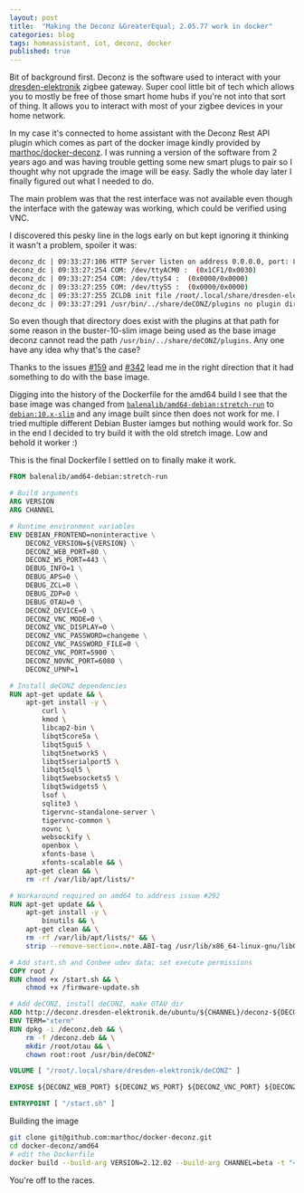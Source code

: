 ```yaml
---
layout: post
title:  "Making the Deconz &GreaterEqual; 2.05.77 work in docker"
categories: blog
tags: homeassistant, iot, deconz, docker
published: true
---
```


Bit of background first. Deconz is the software used to interact with your [dresden-elektronik](https://www.dresden-elektronik.com/) zigbee gateway. Super cool little bit of tech which allows you to mostly be free of those smart home hubs if you're not into that sort of thing. It allows you to interact with most of your zigbee devices in your home network.

In my case it's connected to home assistant with the Deconz Rest API plugin which comes as part of the docker image kindly provided by [marthoc/docker-deconz](https://github.com/marthoc/docker-deconz). I was running a version of the software from 2 years ago and was having trouble getting some new smart plugs to pair so I thought why not upgrade the image will be easy. Sadly the whole day later I finally figured out what I needed to do.

The main problem was that the rest interface was not available even though the interface with the gateway was working, which could be verified using VNC.

I discovered this pesky line in the logs early on but kept ignoring it thinking it wasn't a problem, spoiler it was:

```bash
deconz_dc | 09:33:27:106 HTTP Server listen on address 0.0.0.0, port: 8087, root: /usr/share/deCONZ/webapp/
deconz_dc | 09:33:27:254 COM: /dev/ttyACM0 :  (0x1CF1/0x0030)
deconz_dc | 09:33:27:254 COM: /dev/ttyS4 :  (0x0000/0x0000)
deconz_dc | 09:33:27:255 COM: /dev/ttyS5 :  (0x0000/0x0000)
deconz_dc | 09:33:27:255 ZCLDB init file /root/.local/share/dresden-elektronik/deCONZ/zcldb.txt
deconz_dc | 09:33:27:291 /usr/bin/../share/deCONZ/plugins no plugin directory found 👈👈👈👈👈👈👈
```

So even though that directory does exist with the plugins at that path for some reason in the buster-10-slim image being used as the base image deconz cannot read the path `/usr/bin/../share/deCONZ/plugins`. Any one have any idea why that's the case?

Thanks to the issues [#159](https://github.com/marthoc/docker-deconz/issues/159) and [#342](https://github.com/marthoc/docker-deconz/issues/342) lead me in the right direction that it had something to do with the base image.

Digging into the history of the Dockerfile for the amd64 build I see that the base image was changed from [`balenalib/amd64-debian:stretch-run`](https://github.com/marthoc/docker-deconz/blob/a3ce11b1adcfbd3b37d95b0abb9f02e94cc2e193/amd64/Dockerfile) to [`debian:10.x-slim`](https://github.com/marthoc/docker-deconz/blob/8998f3cd1933d8596bea0caef815d9bebc4e23fa/amd64/Dockerfile) and any image built since then does not work for me. I tried multiple different Debian Buster iamges but nothing would work for. So in the end I decided to try build it with the old stretch image. Low and behold it worker :)

This is the final Dockerfile I settled on to finally make it work.

```Dockerfile
FROM balenalib/amd64-debian:stretch-run

# Build arguments
ARG VERSION
ARG CHANNEL

# Runtime environment variables
ENV DEBIAN_FRONTEND=noninteractive \
    DECONZ_VERSION=${VERSION} \
    DECONZ_WEB_PORT=80 \
    DECONZ_WS_PORT=443 \
    DEBUG_INFO=1 \
    DEBUG_APS=0 \
    DEBUG_ZCL=0 \
    DEBUG_ZDP=0 \
    DEBUG_OTAU=0 \
    DECONZ_DEVICE=0 \
    DECONZ_VNC_MODE=0 \
    DECONZ_VNC_DISPLAY=0 \
    DECONZ_VNC_PASSWORD=changeme \
    DECONZ_VNC_PASSWORD_FILE=0 \
    DECONZ_VNC_PORT=5900 \
    DECONZ_NOVNC_PORT=6080 \
    DECONZ_UPNP=1

# Install deCONZ dependencies
RUN apt-get update && \
    apt-get install -y \
        curl \
        kmod \
        libcap2-bin \
        libqt5core5a \
        libqt5gui5 \
        libqt5network5 \
        libqt5serialport5 \
        libqt5sql5 \
        libqt5websockets5 \
        libqt5widgets5 \
        lsof \
        sqlite3 \
        tigervnc-standalone-server \
        tigervnc-common \
        novnc \
        websockify \
        openbox \
        xfonts-base \
        xfonts-scalable && \
    apt-get clean && \
    rm -rf /var/lib/apt/lists/*

# Workaround required on amd64 to address issue #292
RUN apt-get update && \
    apt-get install -y \
        binutils && \
    apt-get clean && \
    rm -rf /var/lib/apt/lists/* && \
    strip --remove-section=.note.ABI-tag /usr/lib/x86_64-linux-gnu/libQt5Core.so.5

# Add start.sh and Conbee udev data; set execute permissions
COPY root /
RUN chmod +x /start.sh && \
    chmod +x /firmware-update.sh

# Add deCONZ, install deCONZ, make OTAU dir
ADD http://deconz.dresden-elektronik.de/ubuntu/${CHANNEL}/deconz-${DECONZ_VERSION}-qt5.deb /deconz.deb
ENV TERM="xterm"
RUN dpkg -i /deconz.deb && \
    rm -f /deconz.deb && \
    mkdir /root/otau && \
    chown root:root /usr/bin/deCONZ*

VOLUME [ "/root/.local/share/dresden-elektronik/deCONZ" ]

EXPOSE ${DECONZ_WEB_PORT} ${DECONZ_WS_PORT} ${DECONZ_VNC_PORT} ${DECONZ_NOVNC_PORT}

ENTRYPOINT [ "/start.sh" ]
```


Building the image

```bash
git clone git@github.com:marthoc/docker-deconz.git
cd docker-deconz/amd64
# edit the Dockerfile
docker build --build-arg VERSION=2.12.02 --build-arg CHANNEL=beta -t "<USERNAME>/deconz:local" ./
```

You're off to the races.